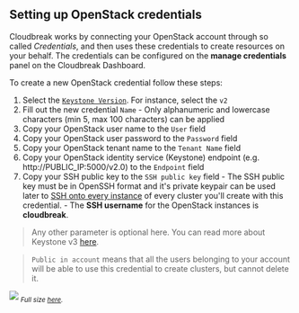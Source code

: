 ## Setting up OpenStack credentials

Cloudbreak works by connecting your OpenStack account through so called *Credentials*, and then uses these credentials
 to create resources on your behalf. The credentials can be configured on the **manage credentials** panel on the 
Cloudbreak Dashboard.

To create a new OpenStack credential follow these steps:

  1. Select the [`Keystone Version`](http://docs.openstack.org/developer/keystone/http-api.html). For instance, select the `v2`
  2. Fill out the new credential `Name`
    - Only alphanumeric and lowercase characters (min 5, max 100 characters) can be applied
  3. Copy your OpenStack user name to the `User` field
  4. Copy your OpenStack user password to the `Password` field
  5. Copy your OpenStack tenant name to the `Tenant Name` field
  6. Copy your OpenStack identity service (Keystone) endpoint (e.g. http://PUBLIC_IP:5000/v2.0) to the `Endpoint` field
  7. Copy your SSH public key to the `SSH public key` field
    - The SSH public key must be in OpenSSH format and it's private keypair can be used later to [SSH onto every 
    instance](operations.md#ssh-to-the-hosts) of every cluster you'll create with this credential.
    - The **SSH username** for the OpenStack instances is **cloudbreak**.

>Any other parameter is optional here. You can read more about Keystone v3 [here](http://developer.openstack.org/api-ref-identity-v3.html).

>`Public in account` means that all the users belonging to your account will be able to use this credential to create 
clusters, but cannot delete it.

![](/images/os-credential.png)
<sub>*Full size [here](/images/os-credential.png).*</sub>